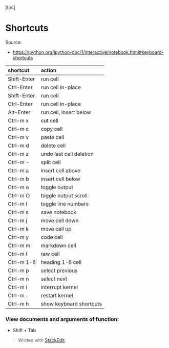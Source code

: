 [toc]


# Shortcuts

Source: 

- https://ipython.org/ipython-doc/1/interactive/notebook.html#keyboard-shortcuts

|shortcut|action|
|:---|:---|
|Shift-Enter|	run cell|
|Ctrl-Enter	|run cell in-place|
|Shift-Enter|	run cell|
|Ctrl-Enter|	run cell in-place
|Alt-Enter	|run cell, insert below
|Ctrl-m x|	cut cell
|Ctrl-m c|	copy cell
|Ctrl-m v|	paste cell
|Ctrl-m d|	delete cell
|Ctrl-m z|	undo last cell deletion
|Ctrl-m -|	split cell
|Ctrl-m a|	insert cell above
|Ctrl-m b|	insert cell below
|Ctrl-m o|	toggle output
|Ctrl-m O|	toggle output scroll
|Ctrl-m l|	toggle line numbers
|Ctrl-m s|	save notebook
|Ctrl-m j|	move cell down
|Ctrl-m k|	move cell up
|Ctrl-m y|	code cell
|Ctrl-m m|	markdown cell
|Ctrl-m t|	raw cell
|Ctrl-m 1-6|	heading 1-6 cell
|Ctrl-m p|	select previous
|Ctrl-m n|	select next
|Ctrl-m i|	interrupt kernel
|Ctrl-m .|	restart kernel
|Ctrl-m h|	show keyboard shortcuts


### View documents and arguments of function:

- Shift + Tab

> Written with [StackEdit](https://stackedit.io/).